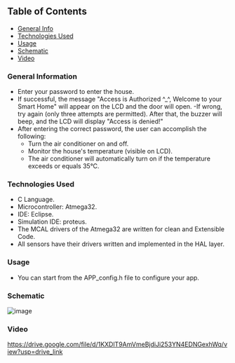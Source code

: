 ## Table of Contents
* [General Info](#general-information)
* [Technologies Used](#technologies-used)
* [Usage](#usage)
* [Schematic](#Schematic)
* [Video](#Video)

### General Information
- Enter your password to enter the house.
- If successful, the message "Access is Authorized ^_^, Welcome to your Smart Home" will appear on the LCD and the door will open.
-If wrong, try again (only three attempts are permitted). After that, the buzzer will beep, and the LCD will display "Access is denied!"
- After entering the correct password, the user can accomplish the following:
    * Turn the air conditioner on and off.
    * Monitor the house's temperature (visible on LCD).
    * The air conditioner will automatically turn on if the temperature exceeds or equals 35°C.

### Technologies Used

- C Language.
- Microcontroller: Atmega32.
- IDE: Eclipse.
- Simulation IDE: proteus.
- The MCAL drivers of the Atmega32 are written for clean and Extensible Code.
- All sensors have their drivers written and implemented in the HAL layer.
  


### Usage

- You can start from the APP_config.h file to configure your app.

### Schematic 
![image](https://github.com/mohnagah/AVR_ATMEGA32_SMART_HOME/assets/157398651/d08bb392-2458-4c9a-b35e-fed113eeedac)


### Video 
https://drive.google.com/file/d/1KXDlT9AmVmeBjdiJi253YN4EDNGexhWq/view?usp=drive_link
